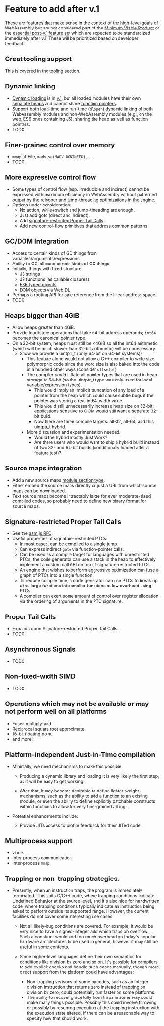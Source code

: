 # Feature to add after v.1

These are features that make sense in the context of the
[high-level goals](HighLevelGoals.md) of WebAssembly but are not considered part
of the [Minimum Viable Product](V1.md) or the
[essential post-v.1 feature set](EssentialPostV1Features.md) which are expected
to be standardized immediately after v.1. These will be prioritized based on
developer feedback.

## Great tooling support
This is covered in the [tooling](Tooling.md) section.

## Dynamic linking
 * [Dynamic loading](V1.md#code-loading-and-imports) is in [v.1](V1.md), but all loaded modules have
   their own [separate heaps](V1.md#heap) and cannot share [function pointers](V1.md#function-pointers).
 * Support both load-time and run-time (`dlopen`) dynamic linking of both
   WebAssembly modules and non-WebAssembly modules (e.g., on the web, ES6
   ones containing JS), sharing the heap as well as function pointers.
 * TODO

## Finer-grained control over memory
 * `mmap` of File, `madvise(MADV_DONTNEED)`, ...
 * TODO

## More expressive control flow
 * Some types of control flow (esp. irreducible and indirect) cannot be
   expressed with maximum efficiency in WebAssembly without patterned output by
   the relooper and [jump-threading](http://en.wikipedia.org/wiki/Jump_threading)
   optimizations in the engine.
 * Options under consideration:
   * No action, while+switch and jump-threading are enough.
   * Just add goto (direct and indirect).
   * Add [signature-restricted Proper Tail Calls](FutureFeatures.md#signature-restricted-proper-tail-calls).
   * Add new control-flow primitives that address common patterns.

## GC/DOM Integration
 * Access to certain kinds of GC things from variables/arguments/expressions
 * Ability to GC-allocate certain kinds of GC things
 * Initially, things with fixed structure:
   * JS strings
   * JS functions (as callable closures)
   * [ES6 typed objects](https://github.com/nikomatsakis/typed-objects-explainer/)
   * DOM objects via WebIDL
 * Perhaps a rooting API for safe reference from the linear address space
 * TODO

## Heaps bigger than 4GiB
* Allow heaps greater than 4GiB.
* Provide load/store operations that take 64-bit address operands; `int64` becomes the
  canonical pointer type.
* On a 32-bit system, heaps must still be <4GiB so all the int64 arithmetic (which will be much
  slower than 32-bit arithmetic) will be unnecessary.
  * Show we provide a uintptr_t (only 64-bit on 64-bit systems)?
    * This feature alone would not allow a C++ compiler to write size-polymorphic code since the word
      size is also baked into the code in a hundred other ways (consider `offsetof`).
    * The compiler *could* inflate all pointer types that are used in heap storage to 64-bit (so the
      uintptr_t type was only used for local variable/expression types).
      * This would imply an implicit truncation of any load of a pointer from the heap which could cause
        subtle bugs if the pointer was storing a real int64-width value.
      * This would still unnecessarily increase heap size on 32-bit; applications sensitive to OOM would
        still want a separate 32-bit build.
      * Now there are three compile targets: all-32, all-64, and this uintptr_t hybrid.
    * More discussion and experimentation needed.
      * Would the hybrid mostly Just Work?
      * Are there users who would want to ship a hybrid build instead of two 32- and 64-bit builds
        (conditionally loaded after a feature test)?

## Source maps integration
 * Add a new source maps [module section type](V1.md#module-structure).
 * Either embed the source maps directly or just a URL from which source maps can be downloaded.
 * Text source maps become intractably large for even moderate-sized compiled codes, so probably
   need to define new binary format for source maps.

## Signature-restricted Proper Tail Calls
* See the [asm.js RFC](http://discourse.specifiction.org/t/request-for-comments-add-a-restricted-subset-of-proper-tail-calls-to-asm-js).
* Useful properties of signature-restricted PTCs:
  * In most cases, can be compiled to a single jump.
  * Can express indirect `goto` via function-pointer calls.
  * Can be used as a compile target for languages with unrestricted PTCs;
    the code generator can use a stack in the heap to effectively implement a
    custom call ABI on top of signature-restricted PTCs.
  * An engine that wishes to perform aggressive optimization can fuse a graph of PTCs into a
    single function.
  * To reduce compile time, a code generator can use PTCs to break up
    ultra-large functions into smaller functions at low overhead using PTCs.
  * A compiler can exert some amount of control over register allocation via the ordering of
    arguments in the PTC signature.
 
## Proper Tail Calls
 * Expands upon Signature-restricted Proper Tail Calls.
 * TODO
 
## Asynchronous Signals
 * TODO

## Non-fixed-width SIMD
 * TODO
 
## Operations which may not be available or may not perform well on all platforms
 * Fused multiply-add.
 * Reciprocal square root approximate.
 * 16-bit floating point.
 * and more!

## Platform-independent Just-in-Time compilation
* Minimally, we need mechanisms to make this possible.
  * Producing a dynamic library and loading it is very likely the first step, as
    it will be easy to get working.

  * After that, it may become desirable to define lighter-weight mechanisms, such
    as the ability to add a function to an existing module, or even the ability to
    define explicitly patchable constructs within functions to allow for very
    fine-grained JITing.

* Potential enhancements include:
  * Provide JITs access to profile feedback for their JITed code.

## Multiprocess support
 * `vfork`.
 * Inter-process communication.
 * Inter-process `mmap`.

## Trapping or non-trapping strategies.
* Presently, when an instruction traps, the program is immediately terminated.
  This suits C/C++ code, where trapping conditions indicate Undefined Behavior
  at the source level, and it's also nice for handwritten code, where trapping
  conditions typically indicate an instruction being asked to perform outside
  its supported range. However, the current facilities do not cover some
  interesting use cases:

  * Not all likely-bug conditions are covered. For example, it would be very
    nice to have a signed-integer add which traps on overflow. Such a construct
    would add too much overhead on today's popular hardware architectures to be
    used in general, however it may still be useful in some contexts.

  * Some higher-level languages define their own semantics for conditions like
    division by zero and so on. It's possible for compilers to add explicit
    checks and handle such cases manually, though more direct support from the
    platform could have advantages:
    * Non-trapping verisons of some opcodes, such as an integer division
      instruction that returns zero instead of trapping on division by zero,
      could potentially run faster on some platforms.
    * The ability to recover gracefully from traps in some way could make many
      things possible. Possibly this could involve throwing or possibly by
      resuming execution at the trapping instruction with the execution state
      altered, if there can be a reasonable way to specify how that should work.
